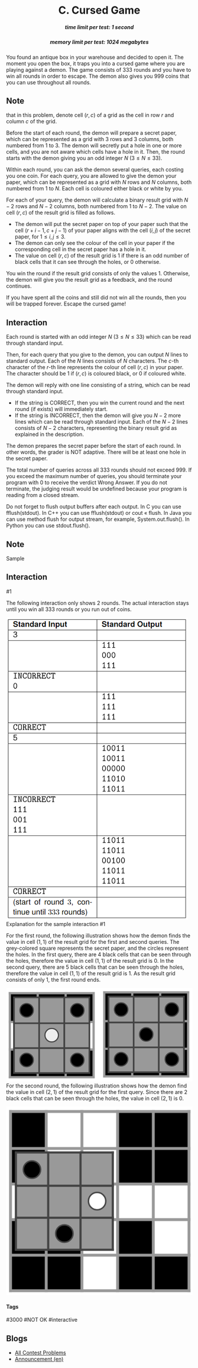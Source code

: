 <h1 style='text-align: center;'> C. Cursed Game</h1>

<h5 style='text-align: center;'>time limit per test: 1 second</h5>
<h5 style='text-align: center;'>memory limit per test: 1024 megabytes</h5>

You found an antique box in your warehouse and decided to open it. The moment you open the box, it traps you into a cursed game where you are playing against a demon. The game consists of $333$ rounds and you have to win all rounds in order to escape. The demon also gives you $999$ coins that you can use throughout all rounds.

## Note

 that in this problem, denote cell $(r, c)$ of a grid as the cell in row $r$ and column $c$ of the grid.

Before the start of each round, the demon will prepare a secret paper, which can be represented as a grid with $3$ rows and $3$ columns, both numbered from $1$ to $3$. The demon will secretly put a hole in one or more cells, and you are not aware which cells have a hole in it. Then, the round starts with the demon giving you an odd integer $N$ ($3 \leq N \leq 33$).

Within each round, you can ask the demon several queries, each costing you one coin. For each query, you are allowed to give the demon your paper, which can be represented as a grid with $N$ rows and $N$ columns, both numbered from $1$ to $N$. Each cell is coloured either black or white by you.

For each of your query, the demon will calculate a binary result grid with $N - 2$ rows and $N - 2$ columns, both numbered from $1$ to $N - 2$. The value on cell $(r, c)$ of the result grid is filled as follows.

* The demon will put the secret paper on top of your paper such that the cell $(r + i - 1, c + j - 1)$ of your paper aligns with the cell $(i, j)$ of the secret paper, for $1 \leq i, j \leq 3$.
* The demon can only see the colour of the cell in your paper if the corresponding cell in the secret paper has a hole in it.
* The value on cell $(r, c)$ of the result grid is $1$ if there is an odd number of black cells that it can see through the holes, or $0$ otherwise.

You win the round if the result grid consists of only the values $1$. Otherwise, the demon will give you the result grid as a feedback, and the round continues.

If you have spent all the coins and still did not win all the rounds, then you will be trapped forever. Escape the cursed game!

## Interaction

Each round is started with an odd integer $N$ ($3 \leq N \leq 33$) which can be read through standard input.

Then, for each query that you give to the demon, you can output $N$ lines to standard output. Each of the $N$ lines consists of $N$ characters. The $c$-th character of the $r$-th line represents the colour of cell $(r, c)$ in your paper. The character should be 1 if $(r, c)$ is coloured black, or 0 if coloured white.

The demon will reply with one line consisting of a string, which can be read through standard input.

* If the string is CORRECT, then you win the current round and the next round (if exists) will immediately start.
* If the string is INCORRECT, then the demon will give you $N - 2$ more lines which can be read through standard input. Each of the $N - 2$ lines consists of $N - 2$ characters, representing the binary result grid as explained in the description.

The demon prepares the secret paper before the start of each round. In other words, the grader is NOT adaptive. There will be at least one hole in the secret paper.

The total number of queries across all $333$ rounds should not exceed $999$. If you exceed the maximum number of queries, you should terminate your program with $0$ to receive the verdict Wrong Answer. If you do not terminate, the judging result would be undefined because your program is reading from a closed stream.

Do not forget to flush output buffers after each output. In C you can use fflush(stdout). In C++ you can use fflush(stdout) or cout « flush. In Java you can use method flush for output stream, for example, System.out.flush(). In Python you can use stdout.flush().

## Note

Sample 
## Interaction

 #1

The following interaction only shows $2$ rounds. The actual interaction stays until you win all $333$ rounds or you run out of coins.

 ![](images/8d5e5b85f8fdcf290ea495896ce0022bffca70ad.png) Explanation for the sample interaction #1

For the first round, the following illustration shows how the demon finds the value in cell $(1, 1)$ of the result grid for the first and second queries. The grey-colored square represents the secret paper, and the circles represent the holes. In the first query, there are $4$ black cells that can be seen through the holes, therefore the value in cell $(1, 1)$ of the result grid is $0$. In the second query, there are $5$ black cells that can be seen through the holes, therefore the value in cell $(1, 1)$ of the result grid is $1$. As the result grid consists of only 1, the first round ends.

 ![](images/09fc8c051e6805f41490e57a436d81c718145a16.png) For the second round, the following illustration shows how the demon find the value in cell $(2, 1)$ of the result grid for the first query. Since there are $2$ black cells that can be seen through the holes, the value in cell $(2, 1)$ is $0$.

 ![](images/d8219d3002b6a8776fd109cc3d8341cd61f97997.png) 

#### Tags 

#3000 #NOT OK #interactive 

## Blogs
- [All Contest Problems](../2023-2024_ICPC,_Asia_Jakarta_Regional_Contest_(Online_Mirror,_Unrated,_ICPC_Rules,_Teams_Preferred).md)
- [Announcement (en)](../blogs/Announcement_(en).md)
